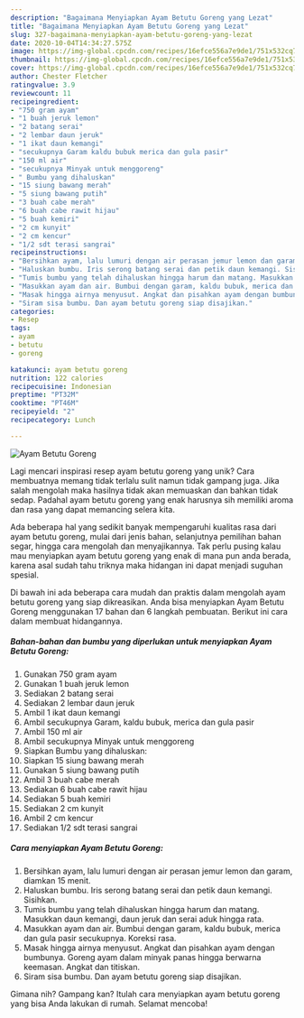 ```yaml
---
description: "Bagaimana Menyiapkan Ayam Betutu Goreng yang Lezat"
title: "Bagaimana Menyiapkan Ayam Betutu Goreng yang Lezat"
slug: 327-bagaimana-menyiapkan-ayam-betutu-goreng-yang-lezat
date: 2020-10-04T14:34:27.575Z
image: https://img-global.cpcdn.com/recipes/16efce556a7e9de1/751x532cq70/ayam-betutu-goreng-foto-resep-utama.jpg
thumbnail: https://img-global.cpcdn.com/recipes/16efce556a7e9de1/751x532cq70/ayam-betutu-goreng-foto-resep-utama.jpg
cover: https://img-global.cpcdn.com/recipes/16efce556a7e9de1/751x532cq70/ayam-betutu-goreng-foto-resep-utama.jpg
author: Chester Fletcher
ratingvalue: 3.9
reviewcount: 11
recipeingredient:
- "750 gram ayam"
- "1 buah jeruk lemon"
- "2 batang serai"
- "2 lembar daun jeruk"
- "1 ikat daun kemangi"
- "secukupnya Garam kaldu bubuk merica dan gula pasir"
- "150 ml air"
- "secukupnya Minyak untuk menggoreng"
- " Bumbu yang dihaluskan"
- "15 siung bawang merah"
- "5 siung bawang putih"
- "3 buah cabe merah"
- "6 buah cabe rawit hijau"
- "5 buah kemiri"
- "2 cm kunyit"
- "2 cm kencur"
- "1/2 sdt terasi sangrai"
recipeinstructions:
- "Bersihkan ayam, lalu lumuri dengan air perasan jemur lemon dan garam, diamkan 15 menit."
- "Haluskan bumbu. Iris serong batang serai dan petik daun kemangi. Sisihkan."
- "Tumis bumbu yang telah dihaluskan hingga harum dan matang. Masukkan daun kemangi, daun jeruk dan serai aduk hingga rata."
- "Masukkan ayam dan air. Bumbui dengan garam, kaldu bubuk, merica dan gula pasir secukupnya. Koreksi rasa."
- "Masak hingga airnya menyusut. Angkat dan pisahkan ayam dengan bumbunya. Goreng ayam dalam minyak panas hingga berwarna keemasan. Angkat dan titiskan."
- "Siram sisa bumbu. Dan ayam betutu goreng siap disajikan."
categories:
- Resep
tags:
- ayam
- betutu
- goreng

katakunci: ayam betutu goreng 
nutrition: 122 calories
recipecuisine: Indonesian
preptime: "PT32M"
cooktime: "PT46M"
recipeyield: "2"
recipecategory: Lunch

---
```



![Ayam Betutu Goreng](https://img-global.cpcdn.com/recipes/16efce556a7e9de1/751x532cq70/ayam-betutu-goreng-foto-resep-utama.jpg)

Lagi mencari inspirasi resep ayam betutu goreng yang unik? Cara membuatnya memang tidak terlalu sulit namun tidak gampang juga. Jika salah mengolah maka hasilnya tidak akan memuaskan dan bahkan tidak sedap. Padahal ayam betutu goreng yang enak harusnya sih memiliki aroma dan rasa yang dapat memancing selera kita.

Ada beberapa hal yang sedikit banyak mempengaruhi kualitas rasa dari ayam betutu goreng, mulai dari jenis bahan, selanjutnya pemilihan bahan segar, hingga cara mengolah dan menyajikannya. Tak perlu pusing kalau mau menyiapkan ayam betutu goreng yang enak di mana pun anda berada, karena asal sudah tahu triknya maka hidangan ini dapat menjadi suguhan spesial.




Di bawah ini ada beberapa cara mudah dan praktis dalam mengolah ayam betutu goreng yang siap dikreasikan. Anda bisa menyiapkan Ayam Betutu Goreng menggunakan 17 bahan dan 6 langkah pembuatan. Berikut ini cara dalam membuat hidangannya.

<!--inarticleads1-->

##### Bahan-bahan dan bumbu yang diperlukan untuk menyiapkan Ayam Betutu Goreng:

1. Gunakan 750 gram ayam
1. Gunakan 1 buah jeruk lemon
1. Sediakan 2 batang serai
1. Sediakan 2 lembar daun jeruk
1. Ambil 1 ikat daun kemangi
1. Ambil secukupnya Garam, kaldu bubuk, merica dan gula pasir
1. Ambil 150 ml air
1. Ambil secukupnya Minyak untuk menggoreng
1. Siapkan  Bumbu yang dihaluskan:
1. Siapkan 15 siung bawang merah
1. Gunakan 5 siung bawang putih
1. Ambil 3 buah cabe merah
1. Sediakan 6 buah cabe rawit hijau
1. Sediakan 5 buah kemiri
1. Sediakan 2 cm kunyit
1. Ambil 2 cm kencur
1. Sediakan 1/2 sdt terasi sangrai




<!--inarticleads2-->

##### Cara menyiapkan Ayam Betutu Goreng:

1. Bersihkan ayam, lalu lumuri dengan air perasan jemur lemon dan garam, diamkan 15 menit.
1. Haluskan bumbu. Iris serong batang serai dan petik daun kemangi. Sisihkan.
1. Tumis bumbu yang telah dihaluskan hingga harum dan matang. Masukkan daun kemangi, daun jeruk dan serai aduk hingga rata.
1. Masukkan ayam dan air. Bumbui dengan garam, kaldu bubuk, merica dan gula pasir secukupnya. Koreksi rasa.
1. Masak hingga airnya menyusut. Angkat dan pisahkan ayam dengan bumbunya. Goreng ayam dalam minyak panas hingga berwarna keemasan. Angkat dan titiskan.
1. Siram sisa bumbu. Dan ayam betutu goreng siap disajikan.




Gimana nih? Gampang kan? Itulah cara menyiapkan ayam betutu goreng yang bisa Anda lakukan di rumah. Selamat mencoba!

